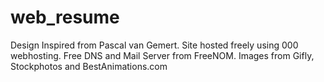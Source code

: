 # web_resume
Design Inspired from Pascal van Gemert.
Site hosted freely using 000 webhosting.
Free DNS and Mail Server from FreeNOM.
Images from Gifly, Stockphotos and BestAnimations.com

